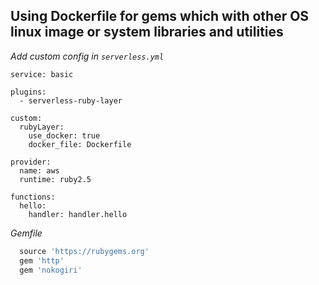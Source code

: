 
##  Using Dockerfile for gems which with other OS linux image or system libraries and utilities

*Add custom config in `serverless.yml`*

```YML
service: basic

plugins:
  - serverless-ruby-layer

custom:
  rubyLayer:
    use_docker: true
    docker_file: Dockerfile

provider:
  name: aws
  runtime: ruby2.5

functions:
  hello:
    handler: handler.hello
  ```

*Gemfile*

```ruby
  source 'https://rubygems.org'
  gem 'http'
  gem 'nokogiri'
```

